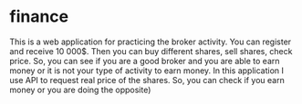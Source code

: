 # finance
This is a web application for practicing the broker activity. You can register and receive 10 000$. Then you can buy different shares, sell shares, check price. 
So, you can see if you are a good broker and you are able to earn money or it is not your type of activity to earn money. In this application I use API to request 
real price of the shares. So, you can check if you earn money or you are doing the opposite)
